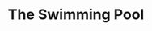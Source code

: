 ---
title: "The Swimming Pool"
year: 1969
rating: 3.5
stars: "★★★½"
rewatched: false
permalink: "the-swimming-pool"
watched_on: 2023-07-08
---